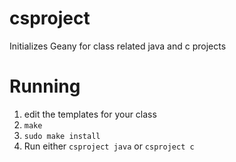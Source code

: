 # csproject
Initializes Geany for class related java and c projects

# Running
1. edit the templates for your class
2. `make`
3. `sudo make install`
4. Run either `csproject java` or `csproject c`

